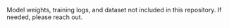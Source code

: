 Model weights, training logs, and dataset not included in this repository.
If needed, please reach out.
